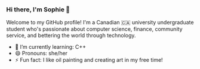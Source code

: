 ### Hi there, I'm Sophie 👋

Welcome to my GitHub profile! I'm a Canadian 🇨🇦 university undergraduate student who's passionate about computer science, finance, community service, and bettering the world through technology. 

- 🌱 I’m currently learning: C++
- 😄 Pronouns: she/her
- ⚡ Fun fact: I like oil painting and creating art in my free time!
<!--
**sophiezhng/sophiezhng** is a ✨ _special_ ✨ repository because its `README.md` (this file) appears on your GitHub profile.

Here are some ideas to get you started:

- 🔭 I’m currently working on ...
- 🌱 I’m currently learning ...
- 👯 I’m looking to collaborate on ...
- 🤔 I’m looking for help with ...
- 💬 Ask me about ...
- 📫 How to reach me: ...
- 😄 Pronouns: ...
-->
